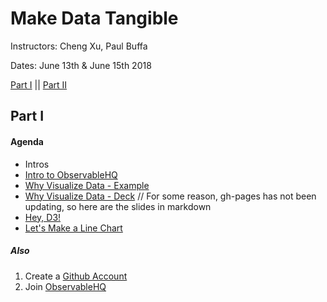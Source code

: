 # Make Data Tangible

Instructors: Cheng Xu, Paul Buffa

Dates: June 13th & June 15th 2018

[Part I](https://itp.nyu.edu/camp2018/session24) || [Part II](https://itp.nyu.edu/camp2018/session25)

## Part I

#### Agenda

 * Intros
 * [Intro to ObservableHQ](https://beta.observablehq.com/@mbostock/introduction-to-notebooks)
 * [Why Visualize Data - Example](https://beta.observablehq.com/@pstuffa/why-visualize-data)
 * [Why Visualize Data - Deck](https://github.com/pstuffa/pstuffa.github.io/blob/master/itp-workshop/deck.md) // For some reason, gh-pages has not been updating, so here are the slides in markdown
 * [Hey, D3!](https://beta.observablehq.com/@pstuffa/hey-d3)
 * [Let's Make a Line Chart](https://beta.observablehq.com/@pstuffa/lets-make-a-line-chart)

##### Also

 1. Create a [Github Account](https://github.com/)
 2. Join [ObservableHQ](https://beta.observablehq.com/)